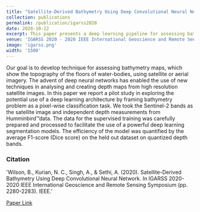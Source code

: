 ```yaml
---
title: "Satellite-Derived Bathymetry Using Deep Convolutional Neural Network"
collection: publications
permalink: /publication/igarss2020
date: 2020-10-22
excerpt: This paper presents a deep learning pipeline for assessing bathymetry maps from satellite derived aerial images .
venue: 'IGARSS 2020 - 2020 IEEE International Geoscience and Remote Sensing Symposium'
image: 'igarss.png'
width: '1500'
---
```

Our goal is to develop technique for assessing bathymetry maps, which show the topography of the floors of water-bodies, using satellite or aerial imagery. The advent of deep neural networks has enabled the use of new techniques in analysing and creating depth maps from high resolution satellite images. In this paper we report a pilot study in exploring the potential use of a deep learning architecture by framing bathymetry problem as a pixel-wise classification task. We took the Sentinel-2 bands as the satellite image and independent depth measurements from Humminbird™data. The data for the supervised training was carefully prepared and processed to facilitate the use of a powerful deep learning segmentation models. The efficiency of the model was quantified by the average F1-score (Dice score) on the held out dataset on quantized depth bands.

### Citation 

'Wilson, B., Kurian, N. C., Singh, A., & Sethi, A. (2020). Satellite-Derived Bathymetry Using Deep Convolutional Neural Network. In IGARSS 2020-2020 IEEE International Geoscience and Remote Sensing Symposium (pp. 2280-2283). IEEE.'

[Paper Link](https://ieeexplore.ieee.org/abstract/document/9324053)
